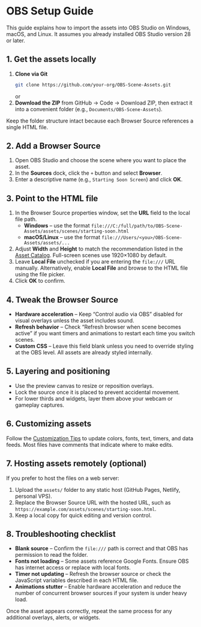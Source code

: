 # OBS Setup Guide

This guide explains how to import the assets into OBS Studio on Windows, macOS, and Linux. It assumes you already installed OBS Studio version 28 or later.

## 1. Get the assets locally

1. **Clone via Git**
   ```bash
   git clone https://github.com/your-org/OBS-Scene-Assets.git
   ```
   or
2. **Download the ZIP** from GitHub → Code → Download ZIP, then extract it into a convenient folder (e.g., `Documents/OBS-Scene-Assets`).

Keep the folder structure intact because each Browser Source references a single HTML file.

## 2. Add a Browser Source

1. Open OBS Studio and choose the scene where you want to place the asset.
2. In the **Sources** dock, click the `+` button and select **Browser**.
3. Enter a descriptive name (e.g., `Starting Soon Screen`) and click **OK**.

## 3. Point to the HTML file

1. In the Browser Source properties window, set the **URL** field to the local file path.
   - **Windows** – use the format `file:///C:/full/path/to/OBS-Scene-Assets/assets/scenes/starting-soon.html`
   - **macOS/Linux** – use the format `file:///Users/<you>/OBS-Scene-Assets/assets/...`
2. Adjust **Width** and **Height** to match the recommendation listed in the [Asset Catalog](asset-catalog.md). Full-screen scenes use 1920×1080 by default.
3. Leave **Local File** unchecked if you are entering the `file:///` URL manually. Alternatively, enable **Local File** and browse to the HTML file using the file picker.
4. Click **OK** to confirm.

## 4. Tweak the Browser Source

- **Hardware acceleration** – Keep “Control audio via OBS” disabled for visual overlays unless the asset includes sound.
- **Refresh behavior** – Check “Refresh browser when scene becomes active” if you want timers and animations to restart each time you switch scenes.
- **Custom CSS** – Leave this field blank unless you need to override styling at the OBS level. All assets are already styled internally.

## 5. Layering and positioning

- Use the preview canvas to resize or reposition overlays.
- Lock the source once it is placed to prevent accidental movement.
- For lower thirds and widgets, layer them above your webcam or gameplay captures.

## 6. Customizing assets

Follow the [Customization Tips](customization-tips.md) to update colors, fonts, text, timers, and data feeds. Most files have comments that indicate where to make edits.

## 7. Hosting assets remotely (optional)

If you prefer to host the files on a web server:

1. Upload the `assets/` folder to any static host (GitHub Pages, Netlify, personal VPS).
2. Replace the Browser Source URL with the hosted URL, such as `https://example.com/assets/scenes/starting-soon.html`.
3. Keep a local copy for quick editing and version control.

## 8. Troubleshooting checklist

- **Blank source** – Confirm the `file:///` path is correct and that OBS has permission to read the folder.
- **Fonts not loading** – Some assets reference Google Fonts. Ensure OBS has internet access or replace with local fonts.
- **Timer not updating** – Refresh the browser source or check the JavaScript variables described in each HTML file.
- **Animations stutter** – Enable hardware acceleration and reduce the number of concurrent browser sources if your system is under heavy load.

Once the asset appears correctly, repeat the same process for any additional overlays, alerts, or widgets.
